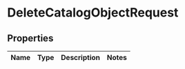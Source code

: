 
# DeleteCatalogObjectRequest

## Properties
Name | Type | Description | Notes
------------ | ------------- | ------------- | -------------



